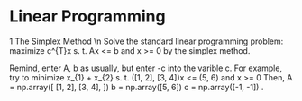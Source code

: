 # Linear Programming
1 The Simplex Method \n
Solve the standard linear programming problem:
maximize c^{T}x
s. t. Ax <= b and x >= 0
by the simplex method.

Remind, enter A, b as usually, but enter -c into the varible c.
For example, try to minimize
x_{1} + x_{2}
s. t. ([1, 2], [3, 4])x <= (5, 6) and x >= 0
Then, 
    A = np.array([
        [1, 2], 
        [3, 4],
    ])
    b = np.array([5, 6])
    c = np.array([-1, -1])
.
